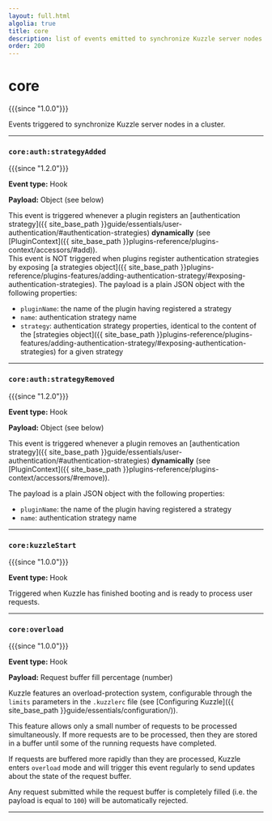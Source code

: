 ```yaml
---
layout: full.html
algolia: true
title: core
description: list of events emitted to synchronize Kuzzle server nodes in a cluster
order: 200
---
```


# core

{{{since "1.0.0"}}}

Events triggered to synchronize Kuzzle server nodes in a cluster.

---

### `core:auth:strategyAdded`

{{{since "1.2.0"}}}

**Event type:** Hook

**Payload:** Object (see below)

This event is triggered whenever a plugin registers an [authentication strategy]({{ site_base_path }}guide/essentials/user-authentication/#authentication-strategies) **dynamically** (see [PluginContext]({{ site_base_path }}plugins-reference/plugins-context/accessors/#add)).  
This event is NOT triggered when plugins register authentication strategies by exposing [a strategies object]({{ site_base_path }}plugins-reference/plugins-features/adding-authentication-strategy/#exposing-authentication-strategies).
The payload is a plain JSON object with the following properties:

* `pluginName`: the name of the plugin having registered a strategy
* `name`: authentication strategy name
* `strategy`: authentication strategy properties, identical to the content of the [strategies object]({{ site_base_path }}plugins-reference/plugins-features/adding-authentication-strategy/#exposing-authentication-strategies) for a given strategy

---

### `core:auth:strategyRemoved`

{{{since "1.2.0"}}}

**Event type:** Hook

**Payload:** Object (see below)

This event is triggered whenever a plugin removes an [authentication strategy]({{ site_base_path }}guide/essentials/user-authentication/#authentication-strategies) **dynamically** (see [PluginContext]({{ site_base_path }}plugins-reference/plugins-context/accessors/#remove)).  

The payload is a plain JSON object with the following properties:

* `pluginName`: the name of the plugin having registered a strategy
* `name`: authentication strategy name

---

### `core:kuzzleStart`

{{{since "1.0.0"}}}

**Event type:** Hook

Triggered when Kuzzle has finished booting and is ready to process user requests.

---

### `core:overload`

{{{since "1.0.0"}}}

**Event type:** Hook

**Payload:** Request buffer fill percentage (number)

Kuzzle features an overload-protection system, configurable through the `limits` parameters in the `.kuzzlerc` file (see [Configuring Kuzzle]({{ site_base_path }}guide/essentials/configuration/)).

This feature allows only a small number of requests to be processed simultaneously. If more requests are to be processed, then they are stored in a buffer until some of the running requests have completed.

If requests are buffered more rapidly than they are processed, Kuzzle enters `overload` mode and will trigger this event regularly to send updates about the state of the request buffer.

Any request submitted while the request buffer is completely filled (i.e. the payload is equal to `100`) will be automatically rejected.

---
